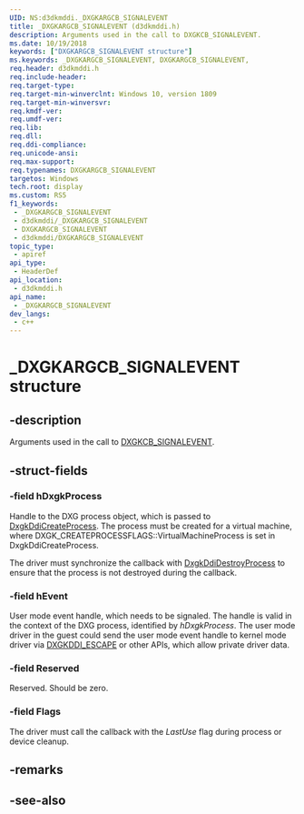 ```yaml
---
UID: NS:d3dkmddi._DXGKARGCB_SIGNALEVENT
title: _DXGKARGCB_SIGNALEVENT (d3dkmddi.h)
description: Arguments used in the call to DXGKCB_SIGNALEVENT.
ms.date: 10/19/2018
keywords: ["DXGKARGCB_SIGNALEVENT structure"]
ms.keywords: _DXGKARGCB_SIGNALEVENT, DXGKARGCB_SIGNALEVENT,
req.header: d3dkmddi.h
req.include-header: 
req.target-type: 
req.target-min-winverclnt: Windows 10, version 1809
req.target-min-winversvr: 
req.kmdf-ver: 
req.umdf-ver: 
req.lib: 
req.dll: 
req.ddi-compliance: 
req.unicode-ansi: 
req.max-support: 
req.typenames: DXGKARGCB_SIGNALEVENT
targetos: Windows
tech.root: display
ms.custom: RS5
f1_keywords:
 - _DXGKARGCB_SIGNALEVENT
 - d3dkmddi/_DXGKARGCB_SIGNALEVENT
 - DXGKARGCB_SIGNALEVENT
 - d3dkmddi/DXGKARGCB_SIGNALEVENT
topic_type:
 - apiref
api_type:
 - HeaderDef
api_location:
 - d3dkmddi.h
api_name:
 - _DXGKARGCB_SIGNALEVENT
dev_langs:
 - c++
---
```


# _DXGKARGCB_SIGNALEVENT structure


## -description

Arguments used in the call to [DXGKCB_SIGNALEVENT](nc-d3dkmddi-dxgkcb_signalevent.md).

## -struct-fields

### -field hDxgkProcess

Handle to the DXG process object, which is passed to [DxgkDdiCreateProcess](nc-d3dkmddi-dxgkddi_createprocess.md). The process must be created for a virtual machine, where DXGK_CREATEPROCESSFLAGS::VirtualMachineProcess is set in DxgkDdiCreateProcess.

The driver must synchronize the callback with [DxgkDdiDestroyProcess](nc-d3dkmddi-dxgkddi_destroyprocess.md) to ensure that the process is not destroyed during the callback.

### -field hEvent

User mode event handle, which needs to be signaled. The handle is valid in the context of the DXG process, identified by *hDxgkProcess*. The user mode driver in the guest could send the user mode event handle to kernel mode driver via [DXGKDDI_ESCAPE](nc-d3dkmddi-dxgkddi_escape.md) or other APIs, which allow private driver data.

### -field Reserved

Reserved. Should be zero.

### -field Flags

 
The driver must call the callback with the *LastUse* flag during process or device cleanup.

## -remarks

## -see-also

